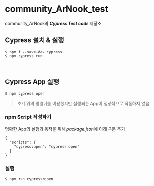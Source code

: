# community_ArNook_test

community_ArNook의 ***Cypress Test code*** 저장소

## Cypress 설치 & 실행
```
$ npm i --save-dev cypress
$ npx cypress run
```

<br>

## Cypress App 실행
```
$ npm cypress open
```
> 초기 위의 명령어를 이용했지만 실행되는 App이 정상적으로 작동하지 않음

### npm Script 작성하기
명확한 App의 실행과 동작을 위해 *package.json*에 아래 구문 추가
```
{
  "scripts": {
    "cypress:open": "cypress open"
  }
}
```
### 실행
```
$ npm run cypress:open
```

<br>

